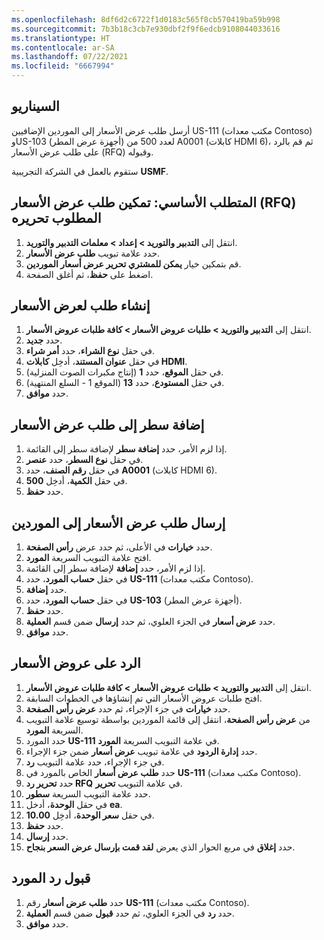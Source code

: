 ```yaml
---
ms.openlocfilehash: 8df6d2c6722f1d0183c565f8cb570419ba59b998
ms.sourcegitcommit: 7b3b18c3cb7e930dbf2f9f6edcb9108044033616
ms.translationtype: HT
ms.contentlocale: ar-SA
ms.lasthandoff: 07/22/2021
ms.locfileid: "6667994"
---
```

## <a name="scenario"></a>السيناريو

أرسل طلب عرض الأسعار إلى الموردين الإضافيين US-111 (مكتب معدات Contoso) وUS-103 (أجهزة عرض المطر) لعدد 500 من A0001 (كابلات HDMI 6)، ثم قم بالرد على طلب عرض الأسعار (RFQ) وقبوله.

ستقوم بالعمل في الشركة التجريبية **USMF**.

## <a name="prerequisite---enable-the-rfq-to-be-edited"></a>المتطلب الأساسي: تمكين طلب عرض الأسعار (RFQ) المطلوب تحريره

1.    انتقل إلى **التدبير والتوريد > إعداد > معلمات التدبير والتوريد**.
2.    حدد علامة تبويب **طلب عرض الأسعار**.
3.    قم بتمكين خيار **يمكن للمشتري تحرير عرض أسعار الموردين**. 
4.    اضغط على **حفظ**، ثم أغلق الصفحة. 


## <a name="create-a-request-for-quotation"></a>إنشاء طلب لعرض الأسعار 

1.  انتقل إلى **‏‫التدبير والتوريد‬ > طلبات عروض الأسعار > كافة طلبات عروض الأسعار**.
2.  حدد **جديد‏‎**.
3.  في حقل **نوع الشراء**، حدد **أمر شراء**.
4.  في حقل **عنوان المستند**، أدخِل **كابلات HDMI**.
5.  في حقل **الموقع**، حدد **1** (إنتاج مكبرات الصوت المنزلية).
6.  في حقل **المستودع**، حدد **13** (الموقع 1 - السلع المنتهية).
7.  حدد **موافق**.
 
## <a name="add-a-line-to-the-request-for-quotation"></a>إضافة سطر إلى طلب عرض الأسعار

1.  إذا لزم الأمر، حدد **إضافة سطر** لإضافة سطر إلى القائمة.
2.  في حقل **نوع السطر**، حدد **عنصر**.
3.  في حقل **رقم الصنف**، حدد **A0001** (كابلات HDMI 6).
4.  في حقل **الكمية**، أدخِل **500**.
5.  حدد **حفظ**.

## <a name="send-the-request-for-quotation-to-the-vendors"></a>إرسال طلب عرض الأسعار إلى الموردين

1.  حدد **خيارات** في الأعلى، ثم حدد عرض **رأس الصفحة**.
2.  افتح علامة التبويب السريعة **المورد**.
3.  إذا لزم الأمر، حدد **إضافة** لإضافة سطر إلى القائمة.
4.  في حقل **حساب المورد**، حدد **US-111** (مكتب معدات Contoso).
5.  حدد **إضافة**.
6.  في حقل **حساب المورد**، حدد **US-103** (أجهزة عرض المطر).
7.  حدد **حفظ**.
8.  حدد **عرض أسعار** في الجزء العلوي، ثم حدد **إرسال** ضمن قسم **العملية**.
9.  حدد **موافق**.

## <a name="reply-to-an-rfq"></a>الرد على عروض الأسعار

1.  انتقل إلى **‏‫التدبير والتوريد‬ > طلبات عروض الأسعار > كافة طلبات عروض الأسعار**.
2.  افتح طلبات عروض الأسعار التي تم إنشاؤها في الخطوات السابقة.
3. حدد **خيارات** في جزء الإجراء، ثم حدد **عرض رأس الصفحة**.
4.  من **عرض رأس الصفحة**، انتقل إلى قائمة الموردين بواسطة توسيع علامة التبويب السريعة **المورد**.
5.  حدد المورد **US-111** في علامة التبويب السريعة **المورد**.
6.  حدد **إدارة الردود** في علامة تبويب **عرض أسعار** ضمن جزء الإجراء.
7.  في جزء الإجراء، حدد علامة التبويب **رد**.
8.  حدد **طلب عرض أسعار** الخاص بالمورد في **US-111** (مكتب معدات Contoso).
9.  حدد **تحرير رد RFQ** في علامة التبويب **تحرير**.
10. حدد علامة التبويب السريعة **سطور**.
11. في حقل **الوحدة**، أدخل **ea**.
12. في حقل **سعر الوحدة**، أدخِل **10.00**.
13. حدد **حفظ**.
14. حدد **إرسال**.
15. حدد **إغلاق** في مربع الحوار الذي يعرض **لقد قمت بإرسال عرض السعر بنجاح**.

## <a name="accept-a-vendors-reply"></a>قبول رد المورد

1.  حدد **طلب عرض أسعار** رقم **US-111** (مكتب معدات Contoso).
2.  حدد **رد** في الجزء العلوي، ثم حدد **قبول** ضمن قسم **العملية**.
3.  حدد **موافق**.


